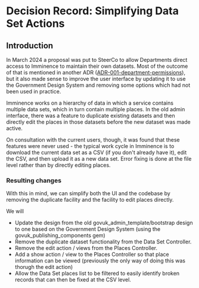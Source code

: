 # Decision Record: Simplifying Data Set Actions

## Introduction

In March 2024 a proposal was put to SteerCo to allow Departments direct access
to Imminence to maintain their own datasets. Most of the outcome of that is
mentioned in another ADR ([ADR-001-department-permissions](adr-001-department-permissions.md)),
but it also made sense to improve the user interface by updating it to use
the Government Design System and removing some options which had not been used
in practice.

Imminence works on a hierarchy of data in which a service contains multiple
data sets, which in turn contain multiple places. In the old admin interface,
there was a feature to duplicate existing datasets and then directly edit the
places in those datasets before the new dataset was made active.

On consultation with the current users, though, it was found that these features
were never used - the typical work cycle in Imminence is to download the current
data set as a CSV (if you don't already have it), edit the CSV, and then upload
it as a new data set. Error fixing is done at the file level rather than by
directly editing places.

### Resulting changes

With this in mind, we can simplify both the UI and the codebase by removing
the duplicate facility and the facility to edit places directly.

We will
- Update the design from the old govuk_admin_template/bootstrap design to
  one based on the Government Design System (using the
  govuk_publishing_components gem)
- Remove the duplicate dataset functionality from the Data Set Controller.
- Remove the edit action / views from the Places Controller.
- Add a show action / view to the Places Controller so that place information
  can be viewed (previously the only way of doing this was thorugh the edit
  action)
- Allow the Data Set places list to be filtered to easily identify broken
  records that can then be fixed at the CSV level.
